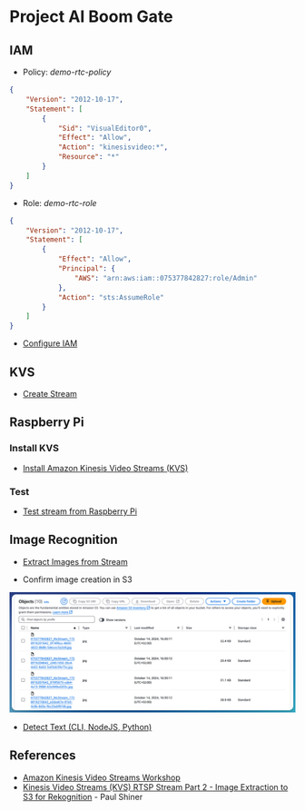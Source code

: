 # Project AI Boom Gate

## IAM

- Policy: *demo-rtc-policy*
```json
{
    "Version": "2012-10-17",
    "Statement": [
        {
            "Sid": "VisualEditor0",
            "Effect": "Allow",
            "Action": "kinesisvideo:*",
            "Resource": "*"
        }
    ]
}
```

- Role: *demo-rtc-role*
```json
{
    "Version": "2012-10-17",
    "Statement": [
        {
            "Effect": "Allow",
            "Principal": {
                "AWS": "arn:aws:iam::075377842827:role/Admin"
            },
            "Action": "sts:AssumeRole"
        }
    ]
}
```

- [Configure IAM](../../aws/iam/role.md)

## KVS

- [Create Stream](../../aws/kvs/create-stream.md)

## Raspberry Pi

### Install KVS

- [Install Amazon Kinesis Video Streams (KVS)](../../hw/raspberrypi/kvs/install.md)

### Test
- [Test stream from Raspberry Pi](../../hw/raspberrypi/kvs/test.md)

## Image Recognition

- [Extract Images from Stream](../../aws/kvs/extract-images.md)

- Confirm image creation in S3

![Alt text](images/s3_images_extracted.png "Images created in S3")

- [Detect Text (CLI, NodeJS, Python)](../../aws/rekognition/detect-text.md)

## References

- [Amazon Kinesis Video Streams Workshop](https://catalog.workshops.aws/kinesis-video-streams/en-US)
- [Kinesis Video Streams (KVS) RTSP Stream Part 2 - Image Extraction to S3 for Rekognition](https://youtu.be/pUvxI76YnfA?si=ybdD2UJqsAf-PzWg) - Paul Shiner